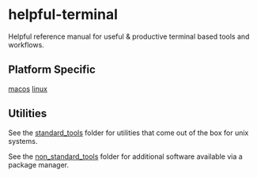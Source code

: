 # helpful-terminal
Helpful reference manual for useful &amp; productive terminal based tools and workflows.

## Platform Specific

[macos](/macos/README.md)
[linux](/linux/README.md)

## Utilities

See the [standard_tools](standard_tools/README.md) folder for utilities that come out of the box for unix systems.

See the [non_standard_tools](non_standard_tools/README.md) folder for additional software available via a package manager.
